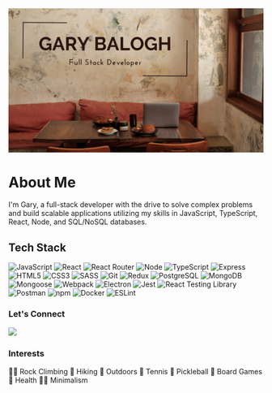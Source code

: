 <img src="https://github.com/GaryB93/GaryB93/blob/main/Gary%20Balogh.png">

# About Me
I'm Gary, a full-stack developer with the drive to solve complex problems and build scalable applications utilizing my skills in JavaScript, TypeScript, React, Node, and SQL/NoSQL databases.

## Tech Stack
![JavaScript](https://img.shields.io/badge/JavaScript-F7DF1E.svg?style=for-the-badge&logo=JavaScript&logoColor=black)
![React](https://img.shields.io/badge/React-61DAFB.svg?style=for-the-badge&logo=React&logoColor=black)
![React Router](https://img.shields.io/badge/React%20Router-CA4245.svg?style=for-the-badge&logo=React-Router&logoColor=white)
![Node](https://img.shields.io/badge/Node.js-339933.svg?style=for-the-badge&logo=nodedotjs&logoColor=white)
![TypeScript](https://img.shields.io/badge/TypeScript-3178C6.svg?style=for-the-badge&logo=TypeScript&logoColor=white)
![Express](https://img.shields.io/badge/Express-000000.svg?style=for-the-badge&logo=Express&logoColor=white)
![HTML5](https://img.shields.io/badge/HTML5-E34F26.svg?style=for-the-badge&logo=HTML5&logoColor=white)
![CSS3](https://img.shields.io/badge/CSS3-1572B6.svg?style=for-the-badge&logo=CSS3&logoColor=white)
![SASS](https://img.shields.io/badge/Sass-CC6699.svg?style=for-the-badge&logo=Sass&logoColor=white)
![Git](https://img.shields.io/badge/Git-F05032.svg?style=for-the-badge&logo=Git&logoColor=white)
![Redux](https://img.shields.io/badge/Redux-764ABC.svg?style=for-the-badge&logo=Redux&logoColor=white)
![PostgreSQL](https://img.shields.io/badge/PostgreSQL-4169E1.svg?style=for-the-badge&logo=PostgreSQL&logoColor=white)
![MongoDB](https://img.shields.io/badge/MongoDB-47A248.svg?style=for-the-badge&logo=MongoDB&logoColor=white)
![Mongoose](https://img.shields.io/badge/Mongoose-880000.svg?style=for-the-badge&logo=Mongoose&logoColor=white)
![Webpack](https://img.shields.io/badge/Webpack-8DD6F9.svg?style=for-the-badge&logo=Webpack&logoColor=black)
![Electron](https://img.shields.io/badge/Electron-47848F.svg?style=for-the-badge&logo=Electron&logoColor=white)
![Jest](https://img.shields.io/badge/Jest-C21325.svg?style=for-the-badge&logo=Jest&logoColor=white)
![React Testing Library](https://img.shields.io/badge/Testing%20Library-E33332.svg?style=for-the-badge&logo=Testing-Library&logoColor=white)
![Postman](https://img.shields.io/badge/Postman-FF6C37.svg?style=for-the-badge&logo=Postman&logoColor=white)
![npm](https://img.shields.io/badge/npm-CB3837.svg?style=for-the-badge&logo=npm&logoColor=white)
![Docker](https://img.shields.io/badge/Docker-2496ED.svg?style=for-the-badge&logo=Docker&logoColor=white)
![ESLint](https://img.shields.io/badge/ESLint-4B32C3.svg?style=for-the-badge&logo=ESLint&logoColor=white)

### Let's Connect
<a href='https://www.linkedin.com/in/garybalogh/'><img src='https://img.shields.io/badge/LinkedIn-0A66C2.svg?style=for-the-badge&logo=LinkedIn&logoColor=white'></a>

### Interests
🧗‍♂️ Rock Climbing
🥾 Hiking
🌳 Outdoors
🎾 Tennis
🏓 Pickleball
🎲 Board Games
🥗 Health
🧘‍♂️ Minimalism
